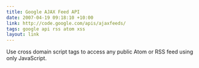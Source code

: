 ```yaml
---
title: Google AJAX Feed API
date: 2007-04-19 09:18:10 +10:00
link: http://code.google.com/apis/ajaxfeeds/
tags: google api rss atom xss
layout: link
---
```

Use cross domain script tags to access any public Atom or RSS feed using only JavaScript.
